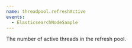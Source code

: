 ```yaml
---
name: threadpool.refreshActive
events:
  - ElasticsearchNodeSample
---
```


The number of active threads in the refresh pool.